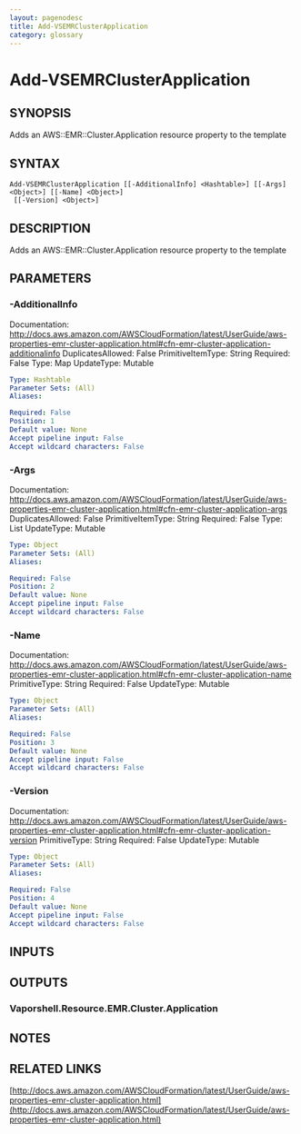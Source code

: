 ```yaml
---
layout: pagenodesc
title: Add-VSEMRClusterApplication
category: glossary
---
```


# Add-VSEMRClusterApplication

## SYNOPSIS
Adds an AWS::EMR::Cluster.Application resource property to the template

## SYNTAX

```
Add-VSEMRClusterApplication [[-AdditionalInfo] <Hashtable>] [[-Args] <Object>] [[-Name] <Object>]
 [[-Version] <Object>]
```

## DESCRIPTION
Adds an AWS::EMR::Cluster.Application resource property to the template

## PARAMETERS

### -AdditionalInfo
Documentation: http://docs.aws.amazon.com/AWSCloudFormation/latest/UserGuide/aws-properties-emr-cluster-application.html#cfn-emr-cluster-application-additionalinfo
DuplicatesAllowed: False
PrimitiveItemType: String
Required: False
Type: Map
UpdateType: Mutable

```yaml
Type: Hashtable
Parameter Sets: (All)
Aliases: 

Required: False
Position: 1
Default value: None
Accept pipeline input: False
Accept wildcard characters: False
```

### -Args
Documentation: http://docs.aws.amazon.com/AWSCloudFormation/latest/UserGuide/aws-properties-emr-cluster-application.html#cfn-emr-cluster-application-args
DuplicatesAllowed: False
PrimitiveItemType: String
Required: False
Type: List
UpdateType: Mutable

```yaml
Type: Object
Parameter Sets: (All)
Aliases: 

Required: False
Position: 2
Default value: None
Accept pipeline input: False
Accept wildcard characters: False
```

### -Name
Documentation: http://docs.aws.amazon.com/AWSCloudFormation/latest/UserGuide/aws-properties-emr-cluster-application.html#cfn-emr-cluster-application-name
PrimitiveType: String
Required: False
UpdateType: Mutable

```yaml
Type: Object
Parameter Sets: (All)
Aliases: 

Required: False
Position: 3
Default value: None
Accept pipeline input: False
Accept wildcard characters: False
```

### -Version
Documentation: http://docs.aws.amazon.com/AWSCloudFormation/latest/UserGuide/aws-properties-emr-cluster-application.html#cfn-emr-cluster-application-version
PrimitiveType: String
Required: False
UpdateType: Mutable

```yaml
Type: Object
Parameter Sets: (All)
Aliases: 

Required: False
Position: 4
Default value: None
Accept pipeline input: False
Accept wildcard characters: False
```

## INPUTS

## OUTPUTS

### Vaporshell.Resource.EMR.Cluster.Application

## NOTES

## RELATED LINKS

[http://docs.aws.amazon.com/AWSCloudFormation/latest/UserGuide/aws-properties-emr-cluster-application.html](http://docs.aws.amazon.com/AWSCloudFormation/latest/UserGuide/aws-properties-emr-cluster-application.html)

